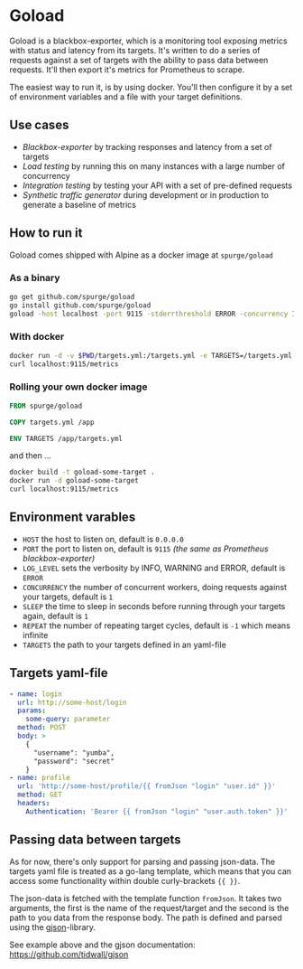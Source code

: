 Goload
======

Goload is a blackbox-exporter, which is a monitoring tool exposing metrics with status and latency from its targets. It's written to do a series of requests against a set of targets with the ability to pass data between requests. It'll then export it's metrics for Prometheus to scrape.

The easiest way to run it, is by using docker. You'll then configure it by a set of environment variables and a file with your target definitions.

Use cases
---------

* *Blackbox-exporter* by tracking responses and latency from a set of targets
* *Load testing* by running this on many instances with a large number of concurrency
* *Integration testing* by testing your API with a set of pre-defined requests
* *Synthetic traffic generator* during development or in production to generate a baseline of metrics

How to run it
-------------

Goload comes shipped with Alpine as a docker image at `spurge/goload`

### As a binary

```sh
go get github.com/spurge/goload
go install github.com/spurge/goload
goload -host localhost -port 9115 -stderrthreshold ERROR -concurrency 1 -sleep 1 -repeat -1 -target your-targets.yml
```

### With docker

```sh
docker run -d -v $PWD/targets.yml:/targets.yml -e TARGETS=/targets.yml -p 9115:9115 spurge/goload
curl localhost:9115/metrics
```

### Rolling your own docker image

```Dockerfile
FROM spurge/goload

COPY targets.yml /app

ENV TARGETS /app/targets.yml
```

and then ...

```sh
docker build -t goload-some-target .
docker run -d goload-some-target
curl localhost:9115/metrics
```

Environment varables
--------------------

* `HOST` the host to listen on, default is `0.0.0.0`
* `PORT` the port to listen on, default is `9115` *(the same as Prometheus blackbox-exporter)*
* `LOG_LEVEL` sets the verbosity by INFO, WARNING and ERROR, default is `ERROR`
* `CONCURRENCY` the number of concurrent workers, doing requests against your targets, default is `1`
* `SLEEP` the time to sleep in seconds before running through your targets again, default is `1`
* `REPEAT` the number of repeating target cycles, default is `-1` which means infinite
* `TARGETS` the path to your targets defined in an yaml-file

Targets yaml-file
-----------------

```yaml
- name: login
  url: http://some-host/login
  params:
    some-query: parameter
  method: POST
  body: >
    {
      "username": "yumba",
      "password": "secret"
    }
- name: profile
  url: 'http://some-host/profile/{{ fromJson "login" "user.id" }}'
  method: GET
  headers:
    Authentication: 'Bearer {{ fromJson "login" "user.auth.token" }}'
```

Passing data between targets
----------------------------

As for now, there's only support for parsing and passing json-data. The targets yaml file is treated as a go-lang template, which means that you can access some functionality within double curly-brackets `{{ }}`.

The json-data is fetched with the template function `fromJson`. It takes two arguments, the first is the name of the request/target and the second is the path to you data from the response body. The path is defined and parsed using the [gjson](https://github.com/tidwall/gjson)-library.

See example above and the gjson documentation: https://github.com/tidwall/gjson
